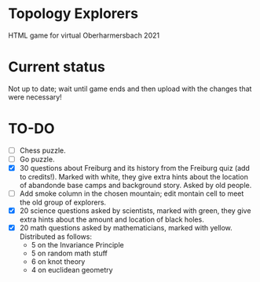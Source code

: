 # Topology Explorers

HTML game for virtual Oberharmersbach 2021

# Current status

Not up to date; wait until game ends and then upload with the changes that were necessary!

# TO-DO

- [ ] Chess puzzle.
- [ ] Go puzzle.
- [x] 30 questions about Freiburg and its history from the Freiburg quiz (add to credits!). Marked with white, they give extra hints about the location of abandonde base camps and background story. Asked by old people.
- [ ] Add smoke column in the chosen mountain; edit montain cell to meet the old group of explorers.
- [x] 20 science questions asked by scientists, marked with green, they give extra hints about the amount and location of black holes.
- [x] 20 math questions asked by mathematicians, marked with yellow. Distributed as follows:
    - 5 on the Invariance Principle
    - 5 on random math stuff
    - 6 on knot theory
    - 4 on euclidean geometry
